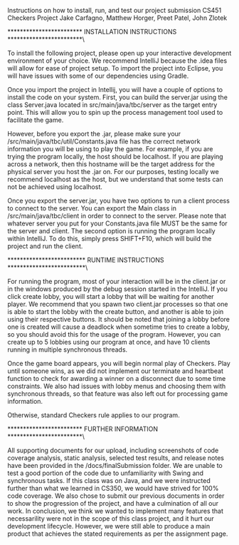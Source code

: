Instructions on how to install, run, and test our project submission
CS451 Checkers Project
Jake Carfagno, Matthew Horger, Preet Patel, John Zlotek

\************************
INSTALLATION INSTRUCTIONS
************************\

To install the following project, please open up your interactive development environment of your choice. We recommend IntelliJ because the .idea files will allow for ease of project setup.
To import the project into Eclipse, you will have issues with some of our dependencies using Gradle.

Once you import the project in Intellij, you will have a couple of options to install the code on your system. First, you can build the server.jar using the class Server.java located in src/main/java/tbc/server as the target entry point. This will allow you to spin up the process management tool used to facilitate the game.

However, before you export the .jar, please make sure your /src/main/java/tbc/util/Constants.java file has the correct network information you will be using to play the game. For example, if you are trying the program locally, the host should be localhost. If you are playing across a network, then this hostname will be the target address for the physical server you host the .jar on. For our purposes, testing locally we recommend localhost as the host, but we understand that some tests can not be achieved using localhost. 

Once you export the server.jar, you have two options to run a client process to connect to the server. You can export the Main class in /src/main/java/tbc/client in order to connect to the server. Please note that whatever server you put for your Constants.java file MUST be the same for the server and client.
The second option is running the program locally within IntelliJ. To do this, simply press SHIFT+F10, which will build the project and run the client.

\*************************
RUNTIME INSTRUCTIONS
*************************\

For running the program, most of your interaction will be in the client.jar or in the windows produced by the debug session started in the IntelliJ. If you click create lobby, you will start a lobby that will be waiting for another player. We recommend that you spawn two client.jar processes so that one is able to start the lobby with the create button, and another is able to join using their respective buttons. It should be noted that joining a lobby before one is created will cause a deadlock when sometime tries to create a lobby, so you should avoid this for the usage of the program. However, you can create up to 5 lobbies using our program at once, and have 10 clients running in multiple synchronous threads.

Once the game board appears, you will begin normal play of Checkers. Play until someone wins, as we did not implement our terminate and heartbeat function to check for awarding a winner on a disconnect due to some time constraints. We also had issues with lobby menus and choosing them with synchronous threads, so that feature was also left out for processing game information.

Otherwise, standard Checkers rule applies to our program.

\************************
FURTHER INFORMATION
************************\


All supporting documents for our upload, including screenshots of code coverage analysis, static analysis, selected test results, and release notes have been provided in the /docs/finalSubmission folder. We are unable to test a good portion of the code due to unfamiliarity with Swing and synchronous tasks. If this class was on Java, and we were instructed further than what we learned in CS350, we would have strived for 100% code coverage. We also chose to submit our previous documents in order to show the progression of the project, and have a culmination of all our work. In conclusion, we think we wanted to implement many features that necessarility were not in the scope of this class project, and it hurt our development lifecycle. However, we were still able to produce a main product that achieves the stated requirements as per the assignment page. 